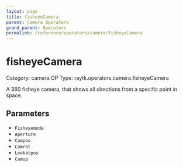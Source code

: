 ```yaml
---
layout: page
title: fisheyeCamera
parent: Camera Operators
grand_parent: Operators
permalink: /reference/operators/camera/fisheyeCamera
---
```


# fisheyeCamera

Category: camera
OP Type: raytk.operators.camera.fisheyeCamera



A 360 fisheye camera, that shows all directions from a specific point in space.

## Parameters

* `Fisheyemode`
* `Aperture`
* `Campos`
* `Camrot`
* `Lookatpos`
* `Camup`